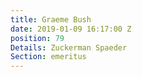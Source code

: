 ```yaml
---
title: Graeme Bush
date: 2019-01-09 16:17:00 Z
position: 79
Details: Zuckerman Spaeder
Section: emeritus
---
```


